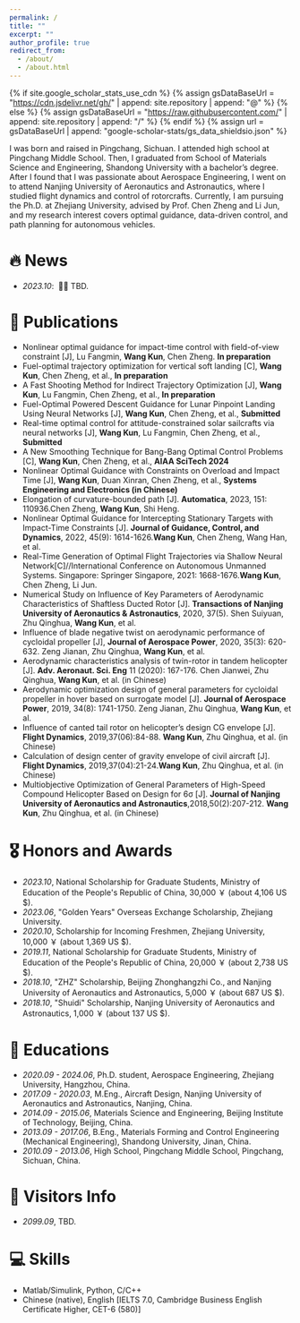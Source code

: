 ```yaml
---
permalink: /
title: ""
excerpt: ""
author_profile: true
redirect_from: 
  - /about/
  - /about.html
---
```


{% if site.google_scholar_stats_use_cdn %}
{% assign gsDataBaseUrl = "https://cdn.jsdelivr.net/gh/" | append: site.repository | append: "@" %}
{% else %}
{% assign gsDataBaseUrl = "https://raw.githubusercontent.com/" | append: site.repository | append: "/" %}
{% endif %}
{% assign url = gsDataBaseUrl | append: "google-scholar-stats/gs_data_shieldsio.json" %}

<span class='anchor' id='about-me'></span>

I was born and raised in Pingchang, Sichuan. I attended high school at Pingchang Middle School. Then, I graduated from School of Materials Science and Engineering, Shandong University with a bachelor’s degree. After I found that I was passionate about Aerospace Engineering, I went on to attend Nanjing University of Aeronautics and Astronautics, where I studied flight dynamics and control of rotorcrafts. Currently, I am pursuing the Ph.D. at Zhejiang University, advised by Prof. Chen Zheng and Li Jun, and my research interest covers optimal guidance, data-driven control, and path planning for autonomous vehicles.

# 🔥 News
- *2023.10*: &nbsp;🎉🎉 TBD. 

# 📝 Publications 
- Nonlinear optimal guidance for impact-time control with field-of-view constraint [J], Lu Fangmin, **Wang Kun**, Chen Zheng. **In preparation**
- Fuel-optimal trajectory optimization for vertical soft landing [C], **Wang Kun**, Chen Zheng, et al., **In preparation** 
- A Fast Shooting Method for Indirect Trajectory Optimization [J], **Wang Kun**, Lu Fangmin, Chen Zheng, et al., **In preparation** 
- Fuel-Optimal Powered Descent Guidance for Lunar Pinpoint Landing Using Neural Networks [J], **Wang Kun**, Chen Zheng, et al., **Submitted**
- Real-time optimal control for attitude-constrained solar sailcrafts via neural networks [J], **Wang Kun**, Lu Fangmin, Chen Zheng, et al., **Submitted**
- A New Smoothing Technique for Bang-Bang Optimal Control Problems [C], **Wang Kun**, Chen Zheng, et al., **AIAA SciTech 2024**
- Nonlinear Optimal Guidance with Constraints on Overload and Impact Time [J], **Wang Kun**, Duan Xinran, Chen Zheng, et al., **Systems Engineering and Electronics (in Chinese)**
- Elongation of curvature-bounded path [J]. **Automatica**, 2023, 151: 110936.Chen Zheng, **Wang Kun**, Shi Heng.
- Nonlinear Optimal Guidance for Intercepting Stationary Targets with Impact-Time Constraints [J]. **Journal of Guidance, Control, and Dynamics**, 2022, 45(9): 1614-1626.**Wang Kun**, Chen Zheng, Wang Han, et al.
- Real-Time Generation of Optimal Flight Trajectories via Shallow Neural Network[C]//International Conference on Autonomous Unmanned Systems. Singapore: Springer Singapore, 2021: 1668-1676.**Wang Kun**, Chen Zheng, Li Jun.
- Numerical Study on Influence of Key Parameters of Aerodynamic Characteristics of Shaftless Ducted Rotor [J]. **Transactions of Nanjing University of Aeronautics & Astronautics**, 2020, 37(5). Shen Suiyuan, Zhu Qinghua, **Wang Kun**, et al.
- Influence of blade negative twist on aerodynamic performance of cycloidal propeller [J], **Journal of Aerospace Power**, 2020, 35(3): 620-632. Zeng Jianan, Zhu Qinghua, **Wang Kun**, et al.
- Aerodynamic characteristics analysis of twin-rotor in tandem helicopter [J]. **Adv. Aeronaut. Sci. Eng** 11 (2020): 167-176. Chen Jianwei, Zhu Qinghua, **Wang Kun**, et al. (in Chinese)
- Aerodynamic optimization design of general parameters for cycloidal propeller in hover based on surrogate model [J]. **Journal of Aerospace Power**, 2019, 34(8): 1741-1750. Zeng Jianan, Zhu Qinghua, **Wang Kun**, et al.
- Influence of canted tail rotor on helicopter’s design CG envelope [J]. **Flight Dynamics**, 2019,37(06):84-88. **Wang Kun**, Zhu Qinghua, et al. (in Chinese)
- Calculation of design center of gravity envelope of civil aircraft [J]. **Flight Dynamics**, 2019,37(04):21-24.**Wang Kun**, Zhu Qinghua, et al. (in Chinese)
- Multiobjective Optimization of General Parameters of High-Speed Compound Helicopter Based on Design for 6σ [J]. **Journal of Nanjing University of Aeronautics and Astronautics**,2018,50(2):207-212. **Wang Kun**, Zhu Qinghua, et al. (in Chinese)

# 🎖 Honors and Awards
- *2023.10*, National Scholarship for Graduate Students, Ministry of Education of the People's Republic of China, 30,000 ￥ (about 4,106 US $). 
- *2023.06*, "Golden Years" Overseas Exchange Scholarship, Zhejiang University.
- *2020.10*, Scholarship for Incoming Freshmen, Zhejiang University, 10,000 ￥ (about 1,369 US $).
- *2019.11*, National Scholarship for Graduate Students, Ministry of Education of the People's Republic of China, 20,000 ￥ (about 2,738 US $).
- *2018.10*, "ZHZ" Scholarship, Beijing Zhonghangzhi Co., and Nanjing University of Aeronautics and Astronautics, 5,000 ￥ (about 687 US $).
- *2018.10*, "Shuidi" Scholarship, Nanjing University of Aeronautics and Astronautics, 1,000 ￥ (about 137 US $).

# 📖 Educations
- *2020.09 - 2024.06*, Ph.D. student, Aerospace Engineering, Zhejiang University, Hangzhou, China. 
- *2017.09 - 2020.03*, M.Eng., Aircraft Design, Nanjing University of Aeronautics and Astronautics, Nanjing, China.
- *2014.09 - 2015.06*, Materials Science and Engineering, Beijing Institute of Technology, Beijing, China.
- *2013.09 - 2017.06*, B.Eng., Materials Forming and Control Engineering (Mechanical Engineering), Shandong University, Jinan, China.
- *2010.09 - 2013.06*, High School, Pingchang Middle School, Pingchang, Sichuan, China.
  
# 💬 Visitors Info
- *2099.09*, TBD. <script type="text/javascript" src="//rf.revolvermaps.com/0/0/8.js?i=5ib8qyqckov&amp;m=0&amp;c=ff0000&amp;cr1=ffffff&amp;f=arial&amp;l=33" async="async"></script>

# 💻 Skills
- Matlab/Simulink, Python, C/C++
- Chinese (native), English [IELTS 7.0, Cambridge Business English Certificate Higher, CET-6 (580)]
